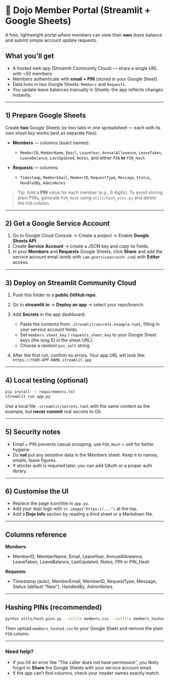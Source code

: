 # 🥋 Dojo Member Portal (Streamlit + Google Sheets)

A free, lightweight portal where members can view their **own** leave balance and submit simple account update requests.

## What you'll get
- A hosted web app (Streamlit Community Cloud) — share a single URL with ~50 members.
- Members authenticate with **email + PIN** (stored in your Google Sheet).
- Data lives in two Google Sheets: `Members` and `Requests`.
- You update leave balances manually in Sheets; the app reflects changes instantly.

---

## 1) Prepare Google Sheets
Create **two** Google Sheets (or two tabs in one spreadsheet — each with its own *sheet key* works best as separate files):

- **Members** — columns (exact names):
  - `MemberID`, `MemberName`, `Email`, `LeaveYear`, `AnnualAllowance`, `LeaveTaken`, `LeaveBalance`, `LastUpdated`, `Notes`, and either `PIN` **or** `PIN_Hash`

- **Requests** — columns:
  - `Timestamp`, `MemberEmail`, `MemberID`, `RequestType`, `Message`, `Status`, `HandledBy`, `AdminNotes`

> Tip: Add a **PIN** value for each member (e.g., 6 digits). To avoid storing plain PINs, generate `PIN_Hash` using `utils/hash_pins.py` and delete the `PIN` column.

---

## 2) Get a Google Service Account
1. Go to Google Cloud Console → Create a project → Enable **Google Sheets API**.
2. Create **Service Account** → create a JSON key and copy its fields.
3. In your **Members** and **Requests** Google Sheets, click **Share** and add the service account email (ends with `iam.gserviceaccount.com`) with **Editor** access.

---

## 3) Deploy on Streamlit Community Cloud
1. Push this folder to a **public GitHub repo**.
2. Go to **streamlit.io** → **Deploy an app** → select your repo/branch.
3. Add **Secrets** in the app dashboard:
   - Paste the contents from `.streamlit/secrets.example.toml`, filling in your service account fields.
   - Set `members_sheet_key` / `requests_sheet_key` to your Google Sheet keys (the long ID in the sheet URL).
   - Choose a random `pin_salt` string.

4. After the first run, confirm no errors. Your app URL will look like:
   `https://YOUR-APP-NAME.streamlit.app`

---

## 4) Local testing (optional)
```bash
pip install -r requirements.txt
streamlit run app.py
```
Use a local file `.streamlit/secrets.toml` with the same content as the example, but **never commit** real secrets to Git.

---

## 5) Security notes
- Email + PIN prevents casual snooping; use `PIN_Hash` + salt for better hygiene.
- Do **not** put any sensitive data in the Members sheet. Keep it to names, emails, leave figures.
- If stricter auth is required later, you can add OAuth or a proper auth library.

---

## 6) Customise the UI
- Replace the page icon/title in `app.py`.
- Add your dojo logo with `st.image("https://...")` at the top.
- Add a **Dojo Info** section by reading a third sheet or a Markdown file.

---

## Columns reference
**Members**:
- MemberID, MemberName, Email, LeaveYear, AnnualAllowance, LeaveTaken, LeaveBalance, LastUpdated, Notes, PIN or PIN_Hash

**Requests**:
- Timestamp (auto), MemberEmail, MemberID, RequestType, Message, Status (default "New"), HandledBy, AdminNotes

---

## Hashing PINs (recommended)
```bash
python utils/hash_pins.py --infile members.csv --outfile members_hashed.csv --salt "YOUR_SALT"
```
Then upload `members_hashed.csv` to your Google Sheet and remove the plain `PIN` column.

---

### Need help?
- If you hit an error like “The caller does not have permission”, you likely forgot to **Share** the Google Sheets with your service account email.
- If the app can’t find columns, check your header names exactly match.
